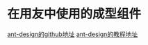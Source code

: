 # 在用友中使用的成型组件
[ant-design的github地址](https://github.com/reactyongyou/ant-design)
[ant-design的教程地址](https://ant.design/docs/react/introduce-cn)
